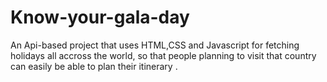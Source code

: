 # Know-your-gala-day
An Api-based project that uses HTML,CSS and Javascript for fetching holidays all accross the world, so that people planning to visit that country can easily be able to plan their itinerary .
